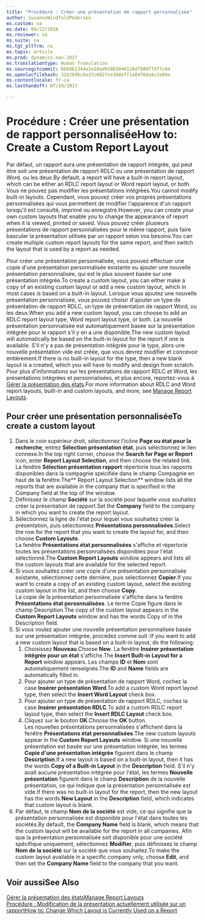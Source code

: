 ```yaml
---
title: "Procédure : Créer une présentation de rapport personnalisée"
author: SusanneWindfeldPedersen
ms.custom: na
ms.date: 09/22/2016
ms.reviewer: na
ms.suite: na
ms.tgt_pltfrm: na
ms.topic: article
ms.prod: dynamics-nav-2017
ms.translationtype: Human Translation
ms.sourcegitcommit: 6b60b1344a1e18ad91863046110df880f75f7c04
ms.openlocfilehash: 31b289bc8a37c602fce388eff1a8476da8c2e99e
ms.contentlocale: fr-ca
ms.lasthandoff: 07/19/2017

---
```


# <a name="how-to-create-a-custom-report-layout"></a><span data-ttu-id="35fa6-102">Procédure : Créer une présentation de rapport personnalisée</span><span class="sxs-lookup"><span data-stu-id="35fa6-102">How to: Create a Custom Report Layout</span></span>
<span data-ttu-id="35fa6-103">Par défaut, un rapport aura une présentation de rapport intégrée, qui peut être soit une présentation de rapport RDLC ou une présentation de rapport Word, ou les deux.</span><span class="sxs-lookup"><span data-stu-id="35fa6-103">By default, a report will have a built-in report layout, which can be either an RDLC report layout or Word report layout, or both.</span></span> <span data-ttu-id="35fa6-104">Vous ne pouvez pas modifier les présentations intégrées.</span><span class="sxs-lookup"><span data-stu-id="35fa6-104">You cannot modify built-in layouts.</span></span> <span data-ttu-id="35fa6-105">Cependant, vous pouvez créer vos propres présentations personnalisées qui vous permettent de modifier l'apparence d'un rapport lorsqu'il est consulté, imprimé ou enregistré.</span><span class="sxs-lookup"><span data-stu-id="35fa6-105">However, you can create your own custom layouts that enable you to change the appearance of report when it is viewed, printed or saved.</span></span> <span data-ttu-id="35fa6-106">Vous pouvez créer plusieurs présentations de rapport personnalisées pour le même rapport, puis faire basculer la présentation utilisée par un rapport selon vos besoins.</span><span class="sxs-lookup"><span data-stu-id="35fa6-106">You can create multiple custom report layouts for the same report, and then switch the layout that is used by a report as needed.</span></span>

<span data-ttu-id="35fa6-107">Pour créer une présentation personnalisée, vous pouvez effectuer une copie d'une présentation personnalisée existante ou ajouter une nouvelle présentation personnalisée, qui est le plus souvent basée sur une présentation intégrée.</span><span class="sxs-lookup"><span data-stu-id="35fa6-107">To create a custom layout, you can either make a copy of an existing custom layout or add a new custom layout, which in most cases is based on a built-in layout.</span></span> <span data-ttu-id="35fa6-108">Lorsque vous ajoutez une nouvelle présentation personnalisée, vous pouvez choisir d'ajouter un type de présentation de rapport RDLC, un type de présentation de rapport Word, ou les deux.</span><span class="sxs-lookup"><span data-stu-id="35fa6-108">When you add a new custom layout, you can choose to add an RDLC report layout type, Word report layout type, or both.</span></span> <span data-ttu-id="35fa6-109">La nouvelle présentation personnalisée est automatiquement basée sur la présentation intégrée pour le rapport s'il y en a une disponible.</span><span class="sxs-lookup"><span data-stu-id="35fa6-109">The new custom layout will automatically be based on the built-in layout for the report if one is available.</span></span> <span data-ttu-id="35fa6-110">S'il n'y a pas de présentation intégrée pour le type, alors une nouvelle présentation vide est créée, que vous devrez modifier et concevoir entièrement.</span><span class="sxs-lookup"><span data-stu-id="35fa6-110">If there is no built-in layout for the type, then a new blank layout is a created, which you will have to modify and design from scratch.</span></span> <span data-ttu-id="35fa6-111">Pour plus d'informations sur les présentations de rapport RDLC et Word, les présentations intégrées et personnalisées, et plus encore, reportez-vous à [Gérer la présentation des états](ui-manage-report-layouts.md).</span><span class="sxs-lookup"><span data-stu-id="35fa6-111">For more information about RDLC and Word report layouts, built-in and custom layouts, and more, see [Manage Report Layouts](ui-manage-report-layouts.md).</span></span>  

## <a name="to-create-a-custom-layout"></a><span data-ttu-id="35fa6-112">Pour créer une présentation personnalisée</span><span class="sxs-lookup"><span data-stu-id="35fa6-112">To create a custom layout</span></span>
1. <span data-ttu-id="35fa6-113">Dans le coin supérieur droit, sélectionnez l'icône **Page ou état pour la recherche**, entrez **Sélection présentation état**, puis sélectionnez le lien connexe.</span><span class="sxs-lookup"><span data-stu-id="35fa6-113">In the top right corner, choose the **Search for Page or Report** icon, enter **Report Layout Selection**, and then choose the related link.</span></span>  
<span data-ttu-id="35fa6-114">La fenêtre **Sélection présentation rapport** répertorie tous les rapports disponibles dans la compagnie spécifiée dans le champ Compagnie en haut de la fenêtre.</span><span class="sxs-lookup"><span data-stu-id="35fa6-114">The** Report Layout Selection** window lists all the reports that are available in the company that is specified in the Company field at the top of the window.</span></span>
2. <span data-ttu-id="35fa6-115">Définissez le champ **Société** sur la société pour laquelle vous souhaitez créer la présentation de rapport.</span><span class="sxs-lookup"><span data-stu-id="35fa6-115">Set the **Company** field to the company in which you want to create the report layout.</span></span>
3. <span data-ttu-id="35fa6-116">Sélectionnez la ligne de l'état pour lequel vous souhaitez créer la présentation, puis sélectionnez **Présentations personnalisées**.</span><span class="sxs-lookup"><span data-stu-id="35fa6-116">Select the row for the report that you want to create the layout for, and then choose **Custom Layouts**.</span></span>  
<span data-ttu-id="35fa6-117">La fenêtre **Présentations état personnalisées** s'affiche et répertorie toutes les présentations personnalisées disponibles pour l'état sélectionné.</span><span class="sxs-lookup"><span data-stu-id="35fa6-117">The **Custom Report Layouts** window appears and lists all the custom layouts that are available for the selected report.</span></span>
4. <span data-ttu-id="35fa6-118">Si vous souhaitez créer une copie d'une présentation personnalisée existante, sélectionnez cette dernière, puis sélectionnez **Copier**.</span><span class="sxs-lookup"><span data-stu-id="35fa6-118">If you want to create a copy of an existing custom layout, select the existing custom layout in the list, and then choose **Copy**.</span></span>  
<span data-ttu-id="35fa6-119">La copie de la présentation personnalisée s'affiche dans la fenêtre **Présentations état personnalisées**. Le terme Copie figure dans le champ Description.</span><span class="sxs-lookup"><span data-stu-id="35fa6-119">The copy of the custom layout appears in the **Custom Report Layouts** window and has the words Copy of in the Description field.</span></span>
5. <span data-ttu-id="35fa6-120">Si vous voulez ajouter une nouvelle présentation personnalisée basée sur une présentation intégrée, procédez comme suit :</span><span class="sxs-lookup"><span data-stu-id="35fa6-120">If you want to add a new custom layout that is based on a built-in layout, do the following:</span></span>  
    1. <span data-ttu-id="35fa6-121">Choisissez **Nouveau**.</span><span class="sxs-lookup"><span data-stu-id="35fa6-121">Choose **New**.</span></span> <span data-ttu-id="35fa6-122">La fenêtre **Insérer présentation intégrée pour un état** s'affiche.</span><span class="sxs-lookup"><span data-stu-id="35fa6-122">The **Insert Built-in Layout for a Report** window appears.</span></span> <span data-ttu-id="35fa6-123">Les champs **ID** et **Nom** sont automatiquement renseignés.</span><span class="sxs-lookup"><span data-stu-id="35fa6-123">The **ID** and **Name** fields are automatically filled in.</span></span>
    2. <span data-ttu-id="35fa6-124">Pour ajouter un type de présentation de rapport Word, cochez la case **Insérer présentation Word**.</span><span class="sxs-lookup"><span data-stu-id="35fa6-124">To add a custom Word report layout type, then select the **Insert Word Layout** check box.</span></span>
    3. <span data-ttu-id="35fa6-125">Pour ajouter un type de présentation de rapport RDLC, cochez la case **Insérer présentation RDLC**.</span><span class="sxs-lookup"><span data-stu-id="35fa6-125">To add a custom RDLC report layout type, then select the **Insert RDLC Layout** check box.</span></span>
    4. <span data-ttu-id="35fa6-126">Cliquez sur le bouton **OK**.</span><span class="sxs-lookup"><span data-stu-id="35fa6-126">Choose the **OK** button.</span></span>  
    <span data-ttu-id="35fa6-127">Les nouvelles présentations personnalisées s'affichent dans la fenêtre **Présentations état personnalisées**.</span><span class="sxs-lookup"><span data-stu-id="35fa6-127">The new custom layouts appear in the **Custom Report Layouts** window.</span></span> <span data-ttu-id="35fa6-128">Si une nouvelle présentation est basée sur une présentation intégrée, les termes **Copie d'une présentation intégrée** figurent dans le champ **Description**.</span><span class="sxs-lookup"><span data-stu-id="35fa6-128">If a new layout is based on a built-in layout, then it has the words **Copy of a Built-in Layout** in the **Description** field.</span></span> <span data-ttu-id="35fa6-129">S'il n'y avait aucune présentation intégrée pour l'état, les termes **Nouvelle présentation** figurent dans le champ **Description** de la nouvelle présentation, ce qui indique que la présentation personnalisée est vide.</span><span class="sxs-lookup"><span data-stu-id="35fa6-129">If there was no built-in layout for the report, then the new layout has the words **New Layout** in the **Description** field, which indicates that custom layout is blank.</span></span>
6. <span data-ttu-id="35fa6-130">Par défaut, le champ **Nom de la société** est vide, ce qui signifie que la présentation personnalisée est disponible pour l'état dans toutes les sociétés.</span><span class="sxs-lookup"><span data-stu-id="35fa6-130">By default, the **Company Name** field is blank, which means that the custom layout will be available for the report in all companies.</span></span> <span data-ttu-id="35fa6-131">Afin que la présentation personnalisée soit disponible pour une société spécifique uniquement, sélectionnez **Modifier**, puis définissez le champ **Nom de la société** sur la société que vous souhaitez.</span><span class="sxs-lookup"><span data-stu-id="35fa6-131">To make the custom layout available in a specific company only, choose **Edit**, and then set the **Company Name** field to the company that you want.</span></span>

## <a name="see-also"></a><span data-ttu-id="35fa6-132">Voir aussi</span><span class="sxs-lookup"><span data-stu-id="35fa6-132">See Also</span></span>
[<span data-ttu-id="35fa6-133">Gérer la présentation des états</span><span class="sxs-lookup"><span data-stu-id="35fa6-133">Manage Report Layouts</span></span>](ui-manage-report-layouts.md)  
[<span data-ttu-id="35fa6-134">Procédure : Modification de la présentation actuellement utilisée sur un rapport</span><span class="sxs-lookup"><span data-stu-id="35fa6-134">How to: Change Which Layout is Currently Used on a Report</span></span>](ui-how-change-layout-currently-used-report.md)

